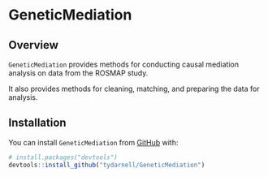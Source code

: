 
# GeneticMediation

## Overview

`GeneticMediation` provides methods for conducting causal mediation analysis on data from the ROSMAP study.

It also provides methods for cleaning, matching, and preparing the data for analysis.

## Installation

You can install `GeneticMediation` from [GitHub](https://github.com/)
with:

``` r
# install.packages("devtools")
devtools::install_github("tydarnell/GeneticMediation")
```
